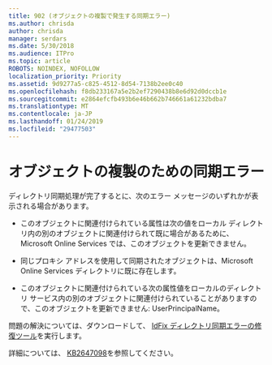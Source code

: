 ```yaml
---
title: 902 (オブジェクトの複製で発生する同期エラー)
ms.author: chrisda
author: chrisda
manager: serdars
ms.date: 5/30/2018
ms.audience: ITPro
ms.topic: article
ROBOTS: NOINDEX, NOFOLLOW
localization_priority: Priority
ms.assetid: 9d9277a5-c825-4512-8d54-7138b2ee0c40
ms.openlocfilehash: f8db233167a5e2b2ef7290438b8e6d92d0dccb1e
ms.sourcegitcommit: e2864efcfb493b6e46b662b746661a61232bdba7
ms.translationtype: MT
ms.contentlocale: ja-JP
ms.lasthandoff: 01/24/2019
ms.locfileid: "29477503"
---
```

# <a name="sync-errors-due-to-duplicate-objects"></a>オブジェクトの複製のための同期エラー

ディレクトリ同期処理が完了するとに、次のエラー メッセージのいずれかが表示される場合があります。
  
- このオブジェクトに関連付けられている属性は次の値をローカル ディレクトリ内の別のオブジェクトに関連付けられて既に場合があるために、Microsoft Online Services では、このオブジェクトを更新できません。
    
- 同じプロキシ アドレスを使用して同期されたオブジェクトは、Microsoft Online Services ディレクトリに既に存在します。
    
- このオブジェクトに関連付けられている次の属性値をローカルのディレクトリ サービス内の別のオブジェクトに関連付けられていることがありますので、このオブジェクトを更新できません: UserPrincipalName。
    
問題の解決については、ダウンロードして、 [IdFix ディレクトリ同期エラーの修復ツール](https://www.microsoft.com/download/details.aspx?id=36832)を実行します。
  
詳細については、 [KB2647098](https://support.microsoft.com/help/2647098/duplicate-or-invalid-attributes-prevent-directory-synchronization-in-o)を参照してください。
  

